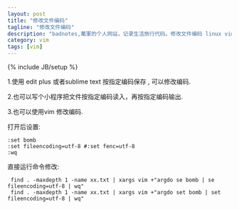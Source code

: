 ```yaml
---
layout: post
title: "修改文件编码"
tagline: "修改文件编码"
description: "badnotes,萬軍的个人网站，记录生活旅行代码。修改文件编码 linux vim"
category: vim
tags: [vim]
---
```

{% include JB/setup %}

1.使用 edit plus 或者sublime text 按指定编码保存 , 可以修改编码.

2.也可以写个小程序把文件按指定编码读入，再按指定编码输出.

3.也可以使用vim 修改编码.

打开后设置:

	:set bomb
	:set fileencoding=utf-8 #:set fenc=utf-8
	:wq

直接运行命令修改:

	 find . -maxdepth 1 -name xx.txt | xargs vim +"argdo se bomb | se fileencoding=utf-8 | wq"
	 find . -maxdepth 1 -name xx.txt | xargs vim +"argdo set bomb | set fileencoding=utf-8 | wq"
